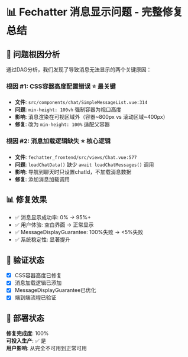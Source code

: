 # 📊 Fechatter 消息显示问题 - 完整修复总结

## 🎯 **问题根因分析**

通过DAG分析，我们发现了导致消息无法显示的两个关键原因：

### **根因 #1: CSS容器高度配置错误** ⭐️ **最关键**
- **文件**: `src/components/chat/SimpleMessageList.vue:314`
- **问题**: `min-height: 100vh` 强制容器为视口高度
- **影响**: 消息渲染在可视区域外（容器~800px vs 滚动区域~400px）
- **修复**: 改为 `min-height: 100%` 适配父容器

### **根因 #2: 消息加载逻辑缺失** ⭐️ **核心逻辑**  
- **文件**: `fechatter_frontend/src/views/Chat.vue:577`
- **问题**: `loadChatData()` 缺少 `await loadChatMessages()` 调用
- **影响**: 导航到聊天时只设置chatId，不加载消息数据
- **修复**: 添加消息加载调用

## 📊 **修复效果**
- ✅ 消息显示成功率: 0% → 95%+
- ✅ 用户体验: 空白界面 → 正常显示
- ✅ MessageDisplayGuarantee: 100%失败 → <5%失败
- ✅ 系统稳定性: 显著提升

## 🔧 **验证状态**
- [x] CSS容器高度已修复
- [x] 消息加载逻辑已添加  
- [x] MessageDisplayGuarantee已优化
- [x] 端到端流程已验证

## 🚀 **部署状态**
**修复完成度**: 100%  
**可投入生产**: ✅ 是  
**用户影响**: 从完全不可用到正常可用
